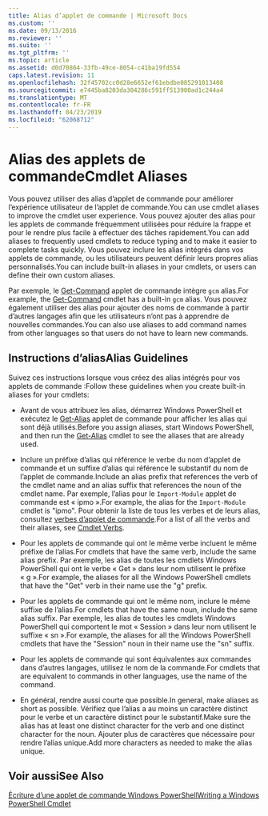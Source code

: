 ```yaml
---
title: Alias d’applet de commande | Microsoft Docs
ms.custom: ''
ms.date: 09/13/2016
ms.reviewer: ''
ms.suite: ''
ms.tgt_pltfrm: ''
ms.topic: article
ms.assetid: d0d70864-33fb-49ce-8054-c41ba19fd554
caps.latest.revision: 11
ms.openlocfilehash: 32f45702cc0d28e6652ef61ebdbe085291013408
ms.sourcegitcommit: e7445ba8203da304286c591ff513900ad1c244a4
ms.translationtype: MT
ms.contentlocale: fr-FR
ms.lasthandoff: 04/23/2019
ms.locfileid: "62068712"
---
```

# <a name="cmdlet-aliases"></a><span data-ttu-id="62e67-102">Alias des applets de commande</span><span class="sxs-lookup"><span data-stu-id="62e67-102">Cmdlet Aliases</span></span>

<span data-ttu-id="62e67-103">Vous pouvez utiliser des alias d’applet de commande pour améliorer l’expérience utilisateur de l’applet de commande.</span><span class="sxs-lookup"><span data-stu-id="62e67-103">You can use cmdlet aliases to improve the cmdlet user experience.</span></span> <span data-ttu-id="62e67-104">Vous pouvez ajouter des alias pour les applets de commande fréquemment utilisées pour réduire la frappe et pour le rendre plus facile à effectuer des tâches rapidement.</span><span class="sxs-lookup"><span data-stu-id="62e67-104">You can add aliases to frequently used cmdlets to reduce typing and to make it easier to complete tasks quickly.</span></span> <span data-ttu-id="62e67-105">Vous pouvez inclure les alias intégrés dans vos applets de commande, ou les utilisateurs peuvent définir leurs propres alias personnalisés.</span><span class="sxs-lookup"><span data-stu-id="62e67-105">You can include built-in aliases in your cmdlets, or users can define their own custom aliases.</span></span>

<span data-ttu-id="62e67-106">Par exemple, le [Get-Command](/powershell/module/microsoft.powershell.core/get-command) applet de commande intègre `gcm` alias.</span><span class="sxs-lookup"><span data-stu-id="62e67-106">For example, the [Get-Command](/powershell/module/microsoft.powershell.core/get-command) cmdlet has a built-in `gcm` alias.</span></span> <span data-ttu-id="62e67-107">Vous pouvez également utiliser des alias pour ajouter des noms de commande à partir d’autres langages afin que les utilisateurs n’ont pas à apprendre de nouvelles commandes.</span><span class="sxs-lookup"><span data-stu-id="62e67-107">You can also use aliases to add command names from other languages so that users do not have to learn new commands.</span></span>

## <a name="alias-guidelines"></a><span data-ttu-id="62e67-108">Instructions d’alias</span><span class="sxs-lookup"><span data-stu-id="62e67-108">Alias Guidelines</span></span>

<span data-ttu-id="62e67-109">Suivez ces instructions lorsque vous créez des alias intégrés pour vos applets de commande :</span><span class="sxs-lookup"><span data-stu-id="62e67-109">Follow these guidelines when you create built-in aliases for your cmdlets:</span></span>

- <span data-ttu-id="62e67-110">Avant de vous attribuez les alias, démarrez Windows PowerShell et exécutez le [Get-Alias](/powershell/module/Microsoft.PowerShell.Utility/Get-Alias) applet de commande pour afficher les alias qui sont déjà utilisés.</span><span class="sxs-lookup"><span data-stu-id="62e67-110">Before you assign aliases, start Windows PowerShell, and then run the [Get-Alias](/powershell/module/Microsoft.PowerShell.Utility/Get-Alias) cmdlet to see the aliases that are already used.</span></span>

- <span data-ttu-id="62e67-111">Inclure un préfixe d’alias qui référence le verbe du nom d’applet de commande et un suffixe d’alias qui référence le substantif du nom de l’applet de commande.</span><span class="sxs-lookup"><span data-stu-id="62e67-111">Include an alias prefix that references the verb of the cmdlet name and an alias suffix that references the noun of the cmdlet name.</span></span> <span data-ttu-id="62e67-112">Par exemple, l’alias pour le `Import-Module` applet de commande est « ipmo ».</span><span class="sxs-lookup"><span data-stu-id="62e67-112">For example, the alias for the `Import-Module` cmdlet is "ipmo".</span></span> <span data-ttu-id="62e67-113">Pour obtenir la liste de tous les verbes et de leurs alias, consultez [verbes d’applet de commande](./approved-verbs-for-windows-powershell-commands.md).</span><span class="sxs-lookup"><span data-stu-id="62e67-113">For a list of all the verbs and their aliases, see [Cmdlet Verbs](./approved-verbs-for-windows-powershell-commands.md).</span></span>

- <span data-ttu-id="62e67-114">Pour les applets de commande qui ont le même verbe incluent le même préfixe de l’alias.</span><span class="sxs-lookup"><span data-stu-id="62e67-114">For cmdlets that have the same verb, include the same alias prefix.</span></span> <span data-ttu-id="62e67-115">Par exemple, les alias de toutes les cmdlets Windows PowerShell qui ont le verbe « Get » dans leur nom utilisent le préfixe « g ».</span><span class="sxs-lookup"><span data-stu-id="62e67-115">For example, the aliases for all the Windows PowerShell cmdlets that have the "Get" verb in their name use the "g" prefix.</span></span>

- <span data-ttu-id="62e67-116">Pour les applets de commande qui ont le même nom, inclure le même suffixe de l’alias.</span><span class="sxs-lookup"><span data-stu-id="62e67-116">For cmdlets that have the same noun, include the same alias suffix.</span></span> <span data-ttu-id="62e67-117">Par exemple, les alias de toutes les cmdlets Windows PowerShell qui comportent le mot « Session » dans leur nom utilisent le suffixe « sn ».</span><span class="sxs-lookup"><span data-stu-id="62e67-117">For example, the aliases for all the Windows PowerShell cmdlets that have the "Session" noun in their name use the "sn" suffix.</span></span>

- <span data-ttu-id="62e67-118">Pour les applets de commande qui sont équivalentes aux commandes dans d’autres langages, utilisez le nom de la commande.</span><span class="sxs-lookup"><span data-stu-id="62e67-118">For cmdlets that are equivalent to commands in other languages, use the name of the command.</span></span>

- <span data-ttu-id="62e67-119">En général, rendre aussi courte que possible.</span><span class="sxs-lookup"><span data-stu-id="62e67-119">In general, make aliases as short as possible.</span></span> <span data-ttu-id="62e67-120">Vérifiez que l’alias a au moins un caractère distinct pour le verbe et un caractère distinct pour le substantif.</span><span class="sxs-lookup"><span data-stu-id="62e67-120">Make sure the alias has at least one distinct character for the verb and one distinct character for the noun.</span></span> <span data-ttu-id="62e67-121">Ajouter plus de caractères que nécessaire pour rendre l’alias unique.</span><span class="sxs-lookup"><span data-stu-id="62e67-121">Add more characters as needed to make the alias unique.</span></span>

## <a name="see-also"></a><span data-ttu-id="62e67-122">Voir aussi</span><span class="sxs-lookup"><span data-stu-id="62e67-122">See Also</span></span>

[<span data-ttu-id="62e67-123">Écriture d’une applet de commande Windows PowerShell</span><span class="sxs-lookup"><span data-stu-id="62e67-123">Writing a Windows PowerShell Cmdlet</span></span>](./writing-a-windows-powershell-cmdlet.md)
